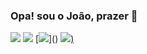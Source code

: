 ### Opa! sou o João, prazer 🥳

[![](https://img.shields.io/badge/Flutter-02569B?style=for-the-badge&logo=flutter&logoColor=white)]()
[![](https://img.shields.io/badge/Kotlin-0095D5?&style=for-the-badge&logo=kotlin&logoColor=white)]()
[![]([https://img.shields.io/badge/Kotlin-0095D5?&style=for-the-badge&logo=kotlin&logoColor=white](https://img.shields.io/badge/React_Native-20232A?style=for-the-badge&logo=react&logoColor=61DAFB))]()
[![](https://img.shields.io/badge/C%23-239120?style=for-the-badge&logo=c-sharp&logoColor=white))]()

